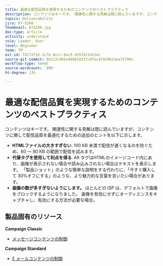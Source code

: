 ```yaml
---
title: 最適な配信品質を実現するためのコンテンツのベストプラクティス
description: コンテンツはキーです。 関連性に関する見解は既に読んでいますが、コンテンツに関して配信品質を最適化するための追加のヒントを以下に示します。
topics: Deliverability
jira: KT-5260
thumbnail: kt5260.jpg
doc-type: article
activity: understand
role: Leader, User
level: Beginner
team: TM
exl-id: f0172fa5-1c7e-4ccc-8ac5-4357611d13ec
source-git-commit: 6b312cdbba496818337c97ec4f42962aea757901
workflow-type: tm+mt
source-wordcount: '195'
ht-degree: 13%

---
```


# 最適な配信品質を実現するためのコンテンツのベストプラクティス

コンテンツはキーです。 関連性に関する見解は既に読んでいますが、コンテンツに関して配信品質を最適化するための追加のヒントを以下に示します。

* **HTMLファイルの大きすぎない**. 100 KB 未満で配信が遅くなるのを防ぐため、60 ～ 80 KB の範囲で配信を試みます。
* **代替タグを使用して利点を得る**. Alt タグはHTMLのイメージコード内にあり、画像が表示されない場合や読み込みされない場合はテキストを表示します。 「製品ショット」のような簡単な説明をする代わりに、「今すぐ購入して 30%オフにする」のような、より魅力的な言葉を言いたい場合があります。
* **画像の数が多すぎないようにします。** ほとんどの ISP は、デフォルトで画像をブロックするようになりました。 画像を有効にせずにオーディエンスをキャプチャし、有効にする方法が必要な場合。

## 製品固有のリソース

**Campaign Classic**

* [メッセージコンテンツの制御 ](https://experienceleague.adobe.com/docs/campaign-classic/using/sending-messages/deliverability-management/control-message-content.html)

**Campaign Standard**

* [E メールコンテンツの制御](https://experienceleague.adobe.com/docs/campaign-standard/using/testing-and-sending/managing-deliverability/control-email-content.html#testing-and-sending)
